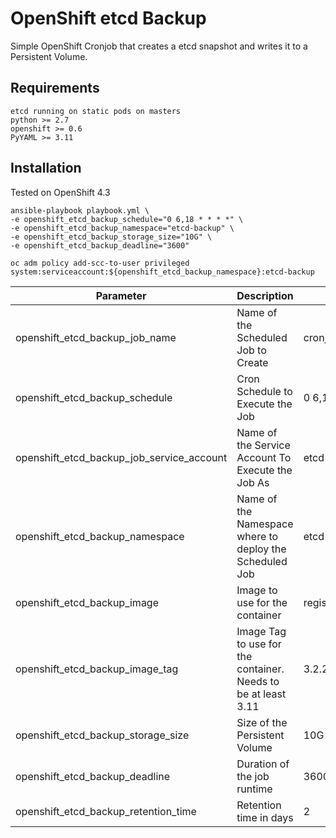 # OpenShift etcd Backup
Simple OpenShift Cronjob that creates a etcd snapshot and writes it to a Persistent Volume. 

## Requirements
```
etcd running on static pods on masters
python >= 2.7
openshift >= 0.6
PyYAML >= 3.11
```

## Installation
Tested on OpenShift 4.3

```
ansible-playbook playbook.yml \
-e openshift_etcd_backup_schedule="0 6,18 * * * *" \
-e openshift_etcd_backup_namespace="etcd-backup" \
-e openshift_etcd_backup_storage_size="10G" \
-e openshift_etcd_backup_deadline="3600"

oc adm policy add-scc-to-user privileged system:serviceaccount:${openshift_etcd_backup_namespace}:etcd-backup
```

| Parameter  | Description | Defaults |
| ------------- | ------------- | ------------- |
| openshift_etcd_backup_job_name | Name of the Scheduled Job to Create | cronjob-etcd-backup |
| openshift_etcd_backup_schedule | Cron Schedule to Execute the Job | 0 6,18 * * * |
| openshift_etcd_backup_job_service_account | Name of the Service Account To Execute the Job As | etcd-backup |
| openshift_etcd_backup_namespace | Name of the Namespace where to deploy the Scheduled Job | etcd-backup |
| openshift_etcd_backup_image | Image to use for the container | registry.redhat.io/rhel7/etcd |
| openshift_etcd_backup_image_tag | Image Tag to use for the container. Needs to be at least 3.11  | 3.2.2 |
| openshift_etcd_backup_storage_size | Size of the Persistent Volume  | 10G |
| openshift_etcd_backup_deadline | Duration of the job runtime  | 3600 |
| openshift_etcd_backup_retention_time | Retention time in days  | 2 |
